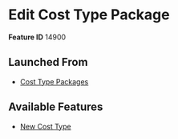 # Edit Cost Type Package

**Feature ID** 14900

## Launched From

- [Cost Type Packages](Cost%20Type%20Packages.md)

## Available Features

- [New Cost Type](New%20Cost%20Type.md)







































































